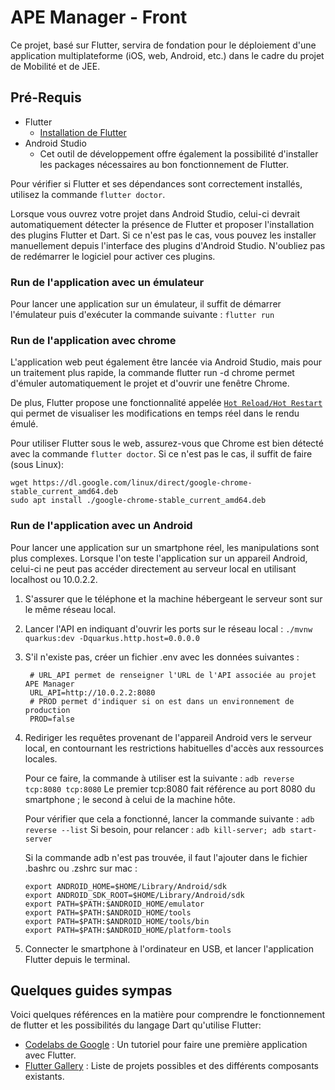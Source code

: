 # APE Manager - Front

Ce projet, basé sur Flutter, servira de fondation pour le déploiement d'une application
multiplateforme (iOS, web, Android, etc.) dans le cadre du projet de Mobilité et de JEE.

## Pré-Requis

* Flutter
    * [Installation de Flutter](https://docs.flutter.dev/get-started/install)
* Android Studio
    * Cet outil de développement offre également la possibilité d'installer les packages nécessaires
      au bon fonctionnement de Flutter.

Pour vérifier si Flutter et ses dépendances sont correctement installés, utilisez la commande
`flutter doctor`.

Lorsque vous ouvrez votre projet dans Android Studio, celui-ci devrait automatiquement détecter la
présence de Flutter et proposer l'installation des plugins Flutter et Dart. Si ce n'est pas le cas,
vous pouvez les installer manuellement depuis l'interface des plugins d'Android Studio. N'oubliez
pas de redémarrer le logiciel pour activer ces plugins.

### Run de l'application avec un émulateur

Pour lancer une application sur un émulateur, il suffit de démarrer l'émulateur puis d'exécuter la
commande suivante :
`flutter run`

### Run de l'application avec chrome

L'application web peut également être lancée via Android Studio, mais pour un traitement plus
rapide, la commande flutter run -d chrome permet d'émuler automatiquement le projet et d'ouvrir une
fenêtre Chrome.

De plus, Flutter propose une fonctionnalité
appelée [`Hot Reload/Hot Restart`](https://docs.flutter.dev/tools/hot-reload) qui permet de
visualiser les modifications en temps réel dans le rendu émulé.

Pour utiliser Flutter sous le web, assurez-vous que Chrome est bien détecté avec la commande
`flutter doctor`. Si ce n'est pas le cas, il suffit de faire (sous Linux):

```
wget https://dl.google.com/linux/direct/google-chrome-stable_current_amd64.deb
sudo apt install ./google-chrome-stable_current_amd64.deb
```

### Run de l'application avec un Android

Pour lancer une application sur un smartphone réel, les manipulations sont plus complexes.
Lorsque l'on teste l'application sur un appareil Android, celui-ci ne peut pas accéder directement
au serveur local en utilisant localhost ou 10.0.2.2.

1. S'assurer que le téléphone et la machine hébergeant le serveur sont sur le même réseau local.

2. Lancer l'API en indiquant d'ouvrir les ports sur le réseau local :
   `./mvnw quarkus:dev -Dquarkus.http.host=0.0.0.0`

3. S'il n'existe pas, créer un fichier .env avec les données suivantes :
   ```
    # URL_API permet de renseigner l'URL de l'API associée au projet APE Manager
    URL_API=http://10.0.2.2:8080
    # PROD permet d'indiquer si on est dans un environnement de production
    PROD=false
   ```

4. Rediriger les requêtes provenant de l'appareil Android vers le serveur local, en
   contournant les restrictions habituelles d'accès aux ressources locales.

   Pour ce faire, la commande à utiliser est la suivante :
   `adb reverse tcp:8080 tcp:8080`
   Le premier tcp:8080 fait référence au port 8080 du smartphone ; le second à celui de la machine
   hôte.

   Pour vérifier que cela a fonctionné, lancer la commande suivante :
   `adb reverse --list`
   Si besoin, pour relancer : `adb kill-server; adb start-server`

   Si la commande adb n'est pas trouvée, il faut l'ajouter dans le fichier .bashrc ou .zshrc sur
   mac :
   ``` 
   export ANDROID_HOME=$HOME/Library/Android/sdk
   export ANDROID_SDK_ROOT=$HOME/Library/Android/sdk
   export PATH=$PATH:$ANDROID_HOME/emulator
   export PATH=$PATH:$ANDROID_HOME/tools
   export PATH=$PATH:$ANDROID_HOME/tools/bin
   export PATH=$PATH:$ANDROID_HOME/platform-tools
   ```

5. Connecter le smartphone à l'ordinateur en USB, et lancer l'application Flutter depuis le
   terminal.

## Quelques guides sympas

Voici quelques références en la matière pour comprendre le fonctionnement de flutter et les
possibilités du langage Dart qu'utilise Flutter:

* [Codelabs de Google](https://codelabs.developers.google.com/codelabs/flutter-codelab-first?hl=fr#0) :
  Un tutoriel pour faire une première application avec Flutter.
* [Flutter Gallery](https://flutter-gallery-archive.web.app/) : Liste de projets possibles et des
  différents composants existants.

